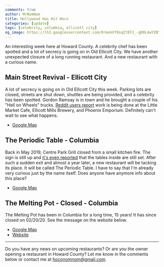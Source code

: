 ```yaml
---
comments: true
author: MrNomNom
title: Hollywood Has Hit Hoco
categories: [update]
tags: [celebrity, columbia, ellicott city]
og_image: https://lh3.googleusercontent.com/0rmokVf0sqItEFJ_-gD0L4wYZBYioPO8jzC_zco0jB5L0iSAPkmQZxLNSZkxahEOjH3cqZWgfv0XRt61uSEnUI7mILnwF6vw88pRkRiTPbZxHlO7jJCbnVzJbqF3LN0WIel2KuMGKQ=w400
---
```


An interesting week here at Howard County. A celebrity chef has been spotted and a lot of secrecy is going on in Old Ellicott City. We have another unexpected closure of a long running restaurant. And a new restaurant with a curious name.

<!--more-->

## Main Street Revival - Ellicott City

A lot of secrecy is going on in Old Ellicott City this week. Parking lots are closed, streets are shut down, shuttles are being provided, and a celebrity has been spotted. Gordon Ramsay is in town and he brought a couple of his "Hell on Wheels" trucks. [Reddit users report](https://www.reddit.com/r/ellicottcity/comments/f90zc3/gordon_ramsey/) work is being done at the Little Market Cafe, Ellicott Mills Brewery, and Phoenix Emporium. Definitely can't wait to see what happens.

* [Google Map](https://g.page/ellicott-mills-brewing-company)

## The Periodic Table - Columbia

Back in May 2019, Centre Park Grill closed from a small kitchen fire. The sign is still up and [it's even reported](https://www.reddit.com/r/ColumbiaMD/comments/f8e4rp/centre_park_dr_at_108/filenjz?utm_source=share&utm_medium=web2x) that the tables inside are still set. After such a sudden exit and almost a year later, a new restaurant will be tacking its place. It will be called The Periodic Table. I have to say that I'm already very curious just by the name itself. Does anyone have anymore info about this place?

* [Google Map](https://goo.gl/maps/wvBePU9H7D6Cg9pb6)

## The Melting Pot - Closed - Columbia

The Melting Pot has been in Columbia for a long time, 15 years! It has since closed on 02/20/20. See the message on the website below.

* [Google Map](https://goo.gl/maps/fmDYYCrQbryisfUz5)
* [Website](https://www.meltingpot.com/columbia-md-closed.aspx)


----

Do you have any news on upcoming restaurants? Or are you the owner opening a restaurant in Howard County? Let me know in the comments below or contact me at [hoconomnom@gmail.com](mailto:hoconomnom@gmail.com).

